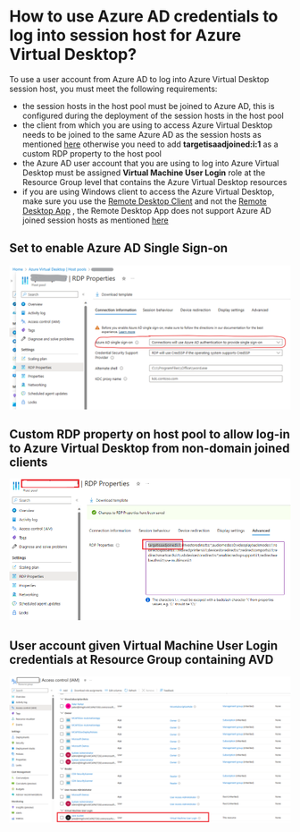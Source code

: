 # How to use Azure AD credentials to log into session host for Azure Virtual Desktop?

To use a user account from Azure AD to log into Azure Virtual Desktop session host, you must meet the following requirements:
 - the session hosts in the host pool must be joined to Azure AD, this is configured during the deployment of the session hosts in the host pool
 - the client from which you are using to access Azure Virtual Desktop needs to be joined to the same Azure AD as the session hosts as mentioned [here](https://learn.microsoft.com/en-gb/azure/virtual-desktop/azure-ad-joined-session-hosts#connect-using-the-windows-desktop-client) otherwise you need to add **targetisaadjoined:i:1** as a custom RDP property to the host pool
 - the Azure AD user account that you are using to log into Azure Virtual Desktop must be assigned **Virtual Machine User Login** role at the Resource Group level that contains the Azure Virtual Desktop resources
 - if you are using Windows client to access the Azure Virtual Desktop, make sure you use the [Remote Desktop Client](https://learn.microsoft.com/en-gb/azure/virtual-desktop/users/connect-windows?tabs=subscribe) and not the [Remote Desktop App](https://learn.microsoft.com/en-gb/azure/virtual-desktop/users/connect-microsoft-store) , the Remote Desktop App does not support Azure AD joined session hosts as mentioned [here](https://learn.microsoft.com/en-gb/azure/virtual-desktop/azure-ad-joined-session-hosts#known-limitations)

## Set to enable Azure AD Single Sign-on
![avdrdpssoproperty](https://github.com/chianw/chianw/raw/main/avdrdpssoproperty.png)

## Custom RDP property on host pool to allow log-in to Azure Virtual Desktop from non-domain joined clients
![avdcustomrdpl](https://github.com/chianw/chianw/raw/main/avdhostpoolrdpproperties.png)

## User account given **Virtual Machine User Login** credentials at Resource Group containing AVD
![advvirtualmachinelogin](https://github.com/chianw/chianw/raw/main/advvirtualmachinelogin.png)
